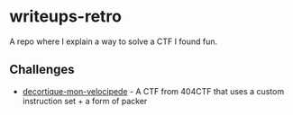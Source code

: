 # writeups-retro
A repo where I explain a way to solve a CTF I found fun.

## Challenges

- [decortique-mon-velocipede](https://github.com/Herivelismus/writeups-retro/blob/main/decortique-mon-velocipede/writeup.md) - A CTF from 404CTF that uses a custom instruction set + a form of packer
